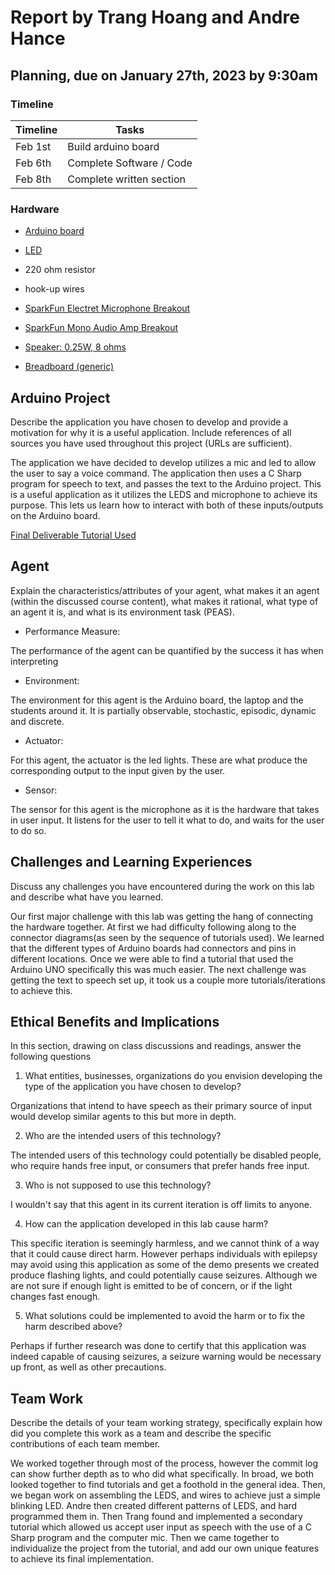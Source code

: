 # Report by Trang Hoang and Andre Hance

## Planning, due on January 27th, 2023 by 9:30am

### Timeline

| Timeline  | Tasks |
| ----------- | ----------- |
|   Feb 1st   |    Build arduino board      |
|   Feb 6th   |    Complete Software / Code |
|   Feb 8th   |    Complete written section |

### Hardware

- [Arduino board](https://docs.arduino.cc/hardware/due)

- [LED](https://www.amazon.com/DiCUNO-450pcs-Colors-Emitting-Assorted/dp/B073QMYKDM/ref=sr_1_3?keywords=arduino+led&qid=1674678564&sr=8-3)

- 220 ohm resistor

- hook-up wires

- [SparkFun Electret Microphone Breakout](https://www.sparkfun.com/products/12758)

- [SparkFun Mono Audio Amp Breakout](https://www.hackster.io/products/buy/7027?s=BAhJIhIxNTg4OCxQcm9qZWN0BjoGRUY%3D%0A)

- [Speaker: 0.25W, 8 ohms](https://www.hackster.io/products/buy/277?s=BAhJIhIxNTg4OCxQcm9qZWN0BjoGRUY%3D%0A)

- [Breadboard (generic)](https://www.hackster.io/products/buy/42749?s=BAhJIhIxNTg4OCxQcm9qZWN0BjoGRUY%3D%0A)

## Arduino Project

Describe the application you have chosen to develop and provide a motivation for why it is a useful application. Include  references of all sources you have used throughout this project (URLs are sufficient).

The application we have decided to develop utilizes a mic and led to allow the user to say a voice command. The application then uses a C Sharp program for speech to text, and passes the text to the Arduino project. This is a useful application as it utilizes the LEDS and microphone to achieve its purpose. This lets us learn how to interact with both of these inputs/outputs on the Arduino board.

[Final Deliverable Tutorial Used](https://medium.com/illumination/how-to-make-your-first-voice-project-using-arduino-956bfd494947)

## Agent

Explain the characteristics/attributes of your agent, what makes it an agent (within the discussed course content), what makes it rational, what type of an agent it is, and what is its environment task (PEAS).

- Performance Measure:

The performance of the agent can be quantified by the success it has when interpreting

- Environment:

The environment for this agent is the Arduino board, the laptop and the students around it. It is partially observable, stochastic, episodic, dynamic and discrete.

- Actuator:

For this agent, the actuator is the led lights. These are what produce the corresponding output to the input given by the user.

- Sensor:

The sensor for this agent is the microphone as it is the hardware that takes in user input. It listens for the user to tell it what to do, and waits for the user to do so.

## Challenges and Learning Experiences

Discuss any challenges you have encountered during the work on this lab and  describe what have you learned.

Our first major challenge with this lab was getting the hang of connecting the hardware together. At first we had difficulty following along to the connector diagrams(as seen by the sequence of tutorials used). We learned that the different types of Arduino boards had connectors and pins in different locations. Once we were able to find a tutorial that used the Arduino UNO specifically this was much easier. The next challenge was getting the text to speech set up, it took us a couple more tutorials/iterations to achieve this.

## Ethical Benefits and Implications

In this section, drawing on class discussions and readings, answer the following questions

1. What entities, businesses, organizations do you envision developing the type of the application you have chosen to develop?

Organizations that intend to have speech as their primary source of input would develop similar agents to this but more in depth.

2. Who are the intended users of this technology?

The intended users of this technology could potentially be disabled people, who require hands free input, or consumers that prefer hands free input.

3. Who is not supposed to use this technology?

I wouldn't say that this agent in its current iteration is off limits to anyone.

4. How can the application developed in this lab cause harm?

This specific iteration is seemingly harmless, and we cannot think of a way that it could cause direct harm. However perhaps individuals with epilepsy may avoid using this application as some of the demo presents we created produce flashing lights, and could potentially cause seizures. Although we are not sure if enough light is emitted to be of concern, or if the light changes fast enough.

5. What solutions could be implemented to avoid the harm or to fix the harm described above?

Perhaps if further research was done to certify that this application was indeed capable of causing seizures, a seizure warning would be necessary up front, as well as other precautions.

## Team Work

Describe the details of your team working strategy, specifically explain how did you complete this work as a team and describe the specific contributions of each team member.

We worked together through most of the process, however the commit log can show further depth as to who did what specifically. In broad, we both looked together to find tutorials and get a foothold in the general idea. Then, we began work on assembling the LEDS, and wires to achieve just a simple blinking LED. Andre then created different patterns of LEDS, and hard programmed them in. Then Trang found and implemented a secondary tutorial which allowed us accept user input as speech with the use of a C Sharp program and the computer mic. Then we came together to individualize the project from the tutorial, and add our own unique features to achieve its final implementation.
